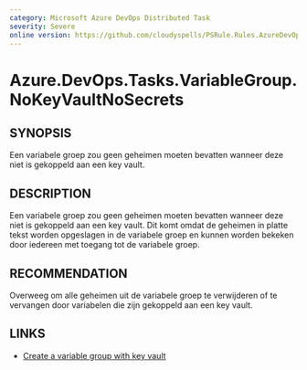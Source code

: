 ```yaml
---
category: Microsoft Azure DevOps Distributed Task
severity: Severe
online version: https://github.com/cloudyspells/PSRule.Rules.AzureDevOps/blob/main/src/PSRule.Rules.AzureDevOps/nl/Azure.DevOps.Tasks.VariableGroup.NoKeyVaultNoSecrets.md
---
```


# Azure.DevOps.Tasks.VariableGroup.NoKeyVaultNoSecrets

## SYNOPSIS

Een variabele groep zou geen geheimen moeten bevatten wanneer deze niet is
gekoppeld aan een key vault.

## DESCRIPTION

Een variabele groep zou geen geheimen moeten bevatten wanneer deze niet is
gekoppeld aan een key vault. Dit komt omdat de geheimen in platte tekst
worden opgeslagen in de variabele groep en kunnen worden bekeken door
iedereen met toegang tot de variabele groep.

## RECOMMENDATION

Overweeg om alle geheimen uit de variabele groep te verwijderen of te
vervangen door variabelen die zijn gekoppeld aan een key vault.

## LINKS

- [Create a variable group with key vault](https://learn.microsoft.com/nl-nl/azure/devops/pipelines/library/variable-groups?view=azure-devops&tabs=yaml#link-secrets-from-an-azure-key-vault)
